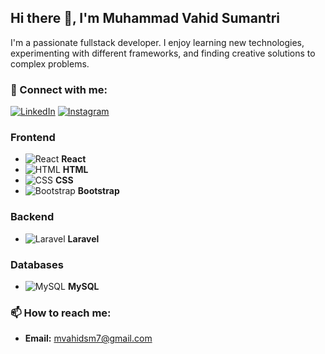## Hi there 👋, I'm Muhammad Vahid Sumantri

I'm a passionate fullstack developer. I enjoy learning new technologies, experimenting with different frameworks, and finding creative solutions to complex problems.


### 💼 Connect with me:
[![LinkedIn](https://img.shields.io/badge/LinkedIn-blue?style=for-the-badge&logo=linkedin&logoColor=white)](https://www.linkedin.com/in/mvahidsm/)
[![Instagram](https://img.shields.io/badge/Instagram-%23E4405F.svg?&style=for-the-badge&logo=instagram&logoColor=white)](https://www.instagram.com/mvahidsm/)

### **Frontend**

- ![React](https://img.shields.io/badge/-React-20232A?style=flat&logo=react) **React**
- ![HTML](https://img.shields.io/badge/-HTML5-E34F26?style=flat&logo=html5&logoColor=white) **HTML**
- ![CSS](https://img.shields.io/badge/-CSS3-1572B6?style=flat&logo=css3&logoColor=white) **CSS**
- ![Bootstrap](https://img.shields.io/badge/-Bootstrap-563D7C?style=flat&logo=bootstrap&logoColor=white) **Bootstrap**

### **Backend**

-  ![Laravel](https://img.shields.io/badge/-Laravel-EF3E3E?style=flat&logo=laravel&logoColor=white) **Laravel**

### **Databases**

- ![MySQL](https://img.shields.io/badge/-MySQL-4479A1?style=flat&logo=mysql&logoColor=white) **MySQL**

### 📫 How to reach me:
- **Email:** mvahidsm7@gmail.com
